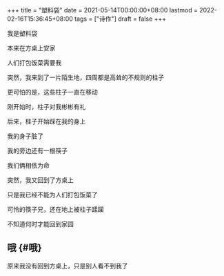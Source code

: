 +++
title = "塑料袋"
date = 2021-05-14T00:00:00+08:00
lastmod = 2022-02-16T15:36:45+08:00
tags = ["诗作"]
draft = false
+++

我是塑料袋

本来在方桌上安家

人们打包饭菜需要我

突然，我来到了一片陌生地，四周都是高耸的不规则的柱子

更可怕的是，这些柱子一直在移动

刚开始时，柱子对我彬彬有礼

后来，柱子开始踩在我的身上

我的身子脏了

我的旁边还有一根筷子

我们俩相依为命

突然，我又回到了方桌上

只是我已经不能为人们打包饭菜了

可怜的筷子兄，还在地上被柱子蹂躏

不知道何时才能回到家园


## 哦 {#哦}

原来我没有回到方桌上，只是别人看不到我了